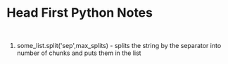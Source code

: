 <h1>Head First Python Notes</h1>
<br>
<ol>
<li>some_list.split('sep',max_splits) - splits the string by the separator into number of chunks and puts them in the list</li>
</ol>